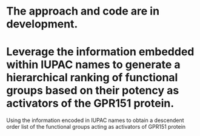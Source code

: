 # The approach and code are in development.

# Leverage the information embedded within IUPAC names to generate a hierarchical ranking of functional groups based on their potency as activators of the GPR151 protein.
Using the information encoded in IUPAC names to obtain a descendent order list of the functional groups acting as activators of  GPR151 protein
